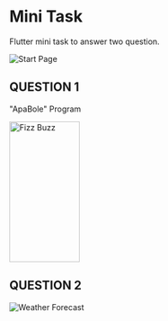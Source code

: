 # Mini Task

Flutter mini task to answer two question.

![](https://i.ibb.co/ZgB8ydC/2023-06-18-060447.png "Start Page")

## QUESTION 1
"ApaBole" Program

<img height="250" src="https://i.ibb.co/SKhcRnb/2023-06-18-060524.png" title="Fizz Buzz" width="125"/>

## QUESTION 2

![](https://i.ibb.co/dpMbCY0/2023-06-18-060536.png "Weather Forecast")
